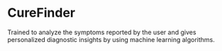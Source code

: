 # CureFinder
Trained to analyze the symptoms reported by the user and gives personalized diagnostic insights by using machine  learning algorithms.
